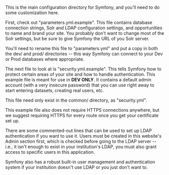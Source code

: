 This is the main configuration directory for Symfony, and you'll need to do some customization here.

First, check out "parameters.yml.example". This file contains database connection strings, Solr and LDAP configuration settings, and opportunities to name and brand your site. You probably don't want to change most of the Solr settings, but be sure to give Symfony the URL of you Solr server.

You'll need to rename this file to "parameters.yml" and put a copy in both the dev/ and prod/ directories -- this way Symfony can connect to your Dev or Prod databases where appropriate.

The next file to look at is "security.yml.example". This tells Symfony how to protect certain areas of your site and how to handle authentication. This example file is meant for use in **DEV ONLY**. It contains a default admin account (with a very insecure password) that you can use right away to start entering datasets, creating real users, etc.

This file need only exist in the common/ directory, as "security.yml".

This example file also does not require HTTPS connections anywhere, but we suggest requiring HTTPS for every route once you get your certificate set up.

There are some commented-out lines that can be used to set up LDAP authentication if you want to use it. Users must be created in this website's Admin section first, which is checked before going to the LDAP server -- i.e., it isn't enough to exist in your institution's LDAP, you must also grant access to specific users in this application.

Symfony also has a robust built-in user management and authentication system if your institution doesn't use LDAP or you just don't want to.
